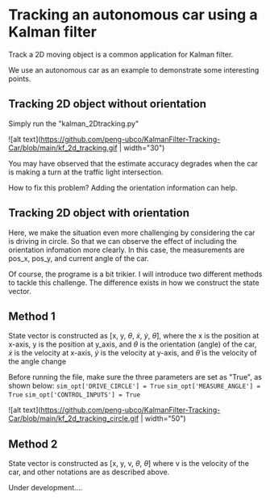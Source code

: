 # Tracking an autonomous car using a Kalman filter

Track a 2D moving object is a common application for Kalman filter.

We use an autonomous car as an example to demonstrate some interesting points.

## Tracking 2D object without orientation

Simply run the "kalman_2Dtracking.py"

![alt text](https://github.com/peng-ubco/KalmanFilter-Tracking-Car/blob/main/kf_2d_tracking.gif | width="30")

You may have observed that the estimate accuracy degrades when the car is making a turn at the traffic light intersection. 

How to fix this problem? Adding the orientation information can help.

## Tracking 2D object with orientation 

Here, we make the situation even more challenging by considering the car is driving in circle. 
So that we can observe the effect of including the orientation infomation more clearly. 
In this case, the measurements are pos_x, pos_y, and current angle of the car.

Of course, the programe is a bit trikier. I will introduce two different methods to tackle this challenge.
The difference exists in how we construct the state vector.

## Method 1
State vector is constructed as [x, y, $\theta$, $\dot{x}$, $\dot{y}$, $\dot{\theta}$],
where the x is the position at x-axis, 
y is the position at y_axis, 
and $\theta$ is the orientation (angle) of the car, 
$\dot{x}$ is the velocity at x-axis, 
$\dot{y}$ is the velocity at y-axis,
and $\dot{\theta}$ is the velocity of the angle change

Before running the file, make sure the three parameters are set as "True", as shown below: 
```sim_opt['DRIVE_CIRCLE'] = True```
```sim_opt['MEASURE_ANGLE'] = True```
`sim_opt['CONTROL_INPUTS'] = True`  

![alt text](https://github.com/peng-ubco/KalmanFilter-Tracking-Car/blob/main/kf_2d_tracking_circle.gif | width="50")

## Method 2

State vector is constructed as [x, y, v, $\theta$, $\dot{\theta}$]
where v is the velocity of the car, and other notations are as described above.

Under development....








